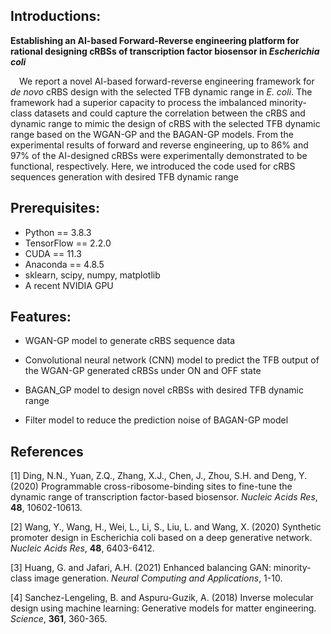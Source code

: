 ## Introductions:

**Establishing an AI-based Forward-Reverse engineering platform for rational designing cRBSs of transcription factor biosensor in _Escherichia coli_**

&ensp;&ensp;We report a novel AI-based forward-reverse engineering framework for *de novo* cRBS design with the selected TFB dynamic range in *E. coli*. The framework had a superior capacity to process the imbalanced minority-class datasets and could capture the correlation between the cRBS and dynamic range to mimic the design of cRBS with the selected TFB dynamic range based on the WGAN-GP and the BAGAN-GP models. From the experimental results of forward and reverse engineering, up to 86% and 97% of the AI-designed cRBSs were experimentally demonstrated to be functional, respectively. Here, we introduced the code used for cRBS sequences generation with desired TFB dynamic range

## Prerequisites:

- Python ==  3.8.3
- TensorFlow == 2.2.0
- CUDA == 11.3
- Anaconda == 4.8.5
- sklearn, scipy, numpy, matplotlib
- A recent NVIDIA GPU

## Features:

- WGAN-GP model to generate cRBS sequence data

- Convolutional neural network (CNN) model to predict the TFB output of the WGAN-GP generated cRBSs under ON and OFF state

- BAGAN_GP model to design novel cRBSs with desired TFB dynamic range

- Filter model to reduce the prediction noise of BAGAN-GP model

## References

[1] Ding, N.N., Yuan, Z.Q., Zhang, X.J., Chen, J., Zhou, S.H. and Deng, Y. (2020) Programmable cross-ribosome-binding sites to fine-tune the dynamic range of transcription factor-based biosensor. *Nucleic Acids Res*, **48**, 10602-10613.

[2] Wang, Y., Wang, H., Wei, L., Li, S., Liu, L. and Wang, X. (2020) Synthetic promoter design in Escherichia coli based on a deep generative network. *Nucleic Acids Res*, **48**, 6403-6412.

[3] Huang, G. and Jafari, A.H. (2021) Enhanced balancing GAN: minority-class image generation. *Neural Computing and Applications*, 1-10.

[4] Sanchez-Lengeling, B. and Aspuru-Guzik, A. (2018) Inverse molecular design using machine learning: Generative models for matter engineering. *Science*, **361**, 360-365.
